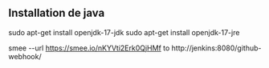 ## Installation de java

sudo apt-get install openjdk-17-jdk
sudo apt-get install openjdk-17-jre

smee --url https://smee.io/nKYVti2Erk0QjHMf to http://jenkins:8080/github-webhook/